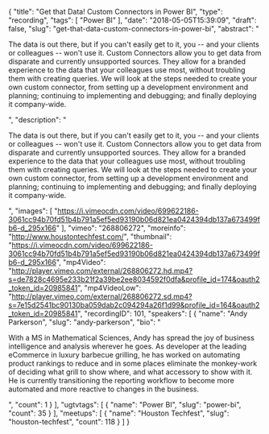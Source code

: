 {
  "title": "Get that Data! Custom Connectors in Power BI",
  "type": "recording",
  "tags": [
    "Power BI"
  ],
  "date": "2018-05-05T15:39:09",
  "draft": false,
  "slug": "get-that-data-custom-connectors-in-power-bi",
  "abstract": "<p>The data is out there, but if you can't easily get to it, you -- and your clients or colleagues -- won't use it. Custom Connectors allow you to get data from disparate and currently unsupported sources. They allow for a branded experience to the data that your colleagues use most, without troubling them with creating queries. We will look at the steps needed to create your own custom connector, from setting up a development environment and planning; continuing to implementing and debugging; and finally deploying it company-wide.</p>",
  "description": "<p>The data is out there, but if you can't easily get to it, you -- and your clients or colleagues -- won't use it. Custom Connectors allow you to get data from disparate and currently unsupported sources. They allow for a branded experience to the data that your colleagues use most, without troubling them with creating queries. We will look at the steps needed to create your own custom connector, from setting up a development environment and planning; continuing to implementing and debugging; and finally deploying it company-wide.</p>",
  "images": [
    "https://i.vimeocdn.com/video/699622186-3061cc94b70fd51b4b791a5ef5ed93190b06d821ea0424394db137a673499fb6-d_295x166"
  ],
  "vimeo": "268806272",
  "moreinfo": "http://www.houstontechfest.com/",
  "thumbnail": "https://i.vimeocdn.com/video/699622186-3061cc94b70fd51b4b791a5ef5ed93190b06d821ea0424394db137a673499fb6-d_295x166",
  "mp4Video": "http://player.vimeo.com/external/268806272.hd.mp4?s=de7828c4695e233b21f2a39be2ee8034592f0dfa&profile_id=174&oauth2_token_id=20985841",
  "mp4VideoLow": "http://player.vimeo.com/external/268806272.sd.mp4?s=7e15d2541bc90130ba059dab2c094294a26f1d99&profile_id=164&oauth2_token_id=20985841",
  "recordingID": 101,
  "speakers": [
    {
      "name": "Andy Parkerson",
      "slug": "andy-parkerson",
      "bio": "<p>With a MS in Mathematical Sciences, Andy has spread the joy of business intelligence and analysis wherever he goes. As developer at the leading eCommerce in luxury barbecue grilling, he has worked on automating product rankings to reduce and in some places eliminate the monkey-work of deciding what grill to show where, and what accessory to show with it. He is currently transitioning the reporting workflow to become more automated and more reactive to changes in the business.</p>",
      "count": 1
    }
  ],
  "ugtvtags": [
    {
      "name": "Power BI",
      "slug": "power-bi",
      "count": 35
    }
  ],
  "meetups": [
    {
      "name": "Houston Techfest",
      "slug": "houston-techfest",
      "count": 118
    }
  ]
}